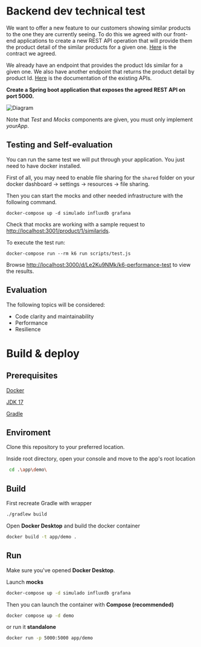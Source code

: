 # Backend dev technical test
We want to offer a new feature to our customers showing similar products to the one they are currently seeing. To do this we agreed with our front-end applications to create a new REST API operation that will provide them the product detail of the similar products for a given one. [Here](./similarProducts.yaml) is the contract we agreed.

We already have an endpoint that provides the product Ids similar for a given one. We also have another endpoint that returns the product detail by product Id. [Here](./existingApis.yaml) is the documentation of the existing APIs.

**Create a Spring boot application that exposes the agreed REST API on port 5000.**

![Diagram](./assets/diagram.jpg "Diagram")

Note that _Test_ and _Mocks_ components are given, you must only implement _yourApp_.

## Testing and Self-evaluation
You can run the same test we will put through your application. You just need to have docker installed.

First of all, you may need to enable file sharing for the `shared` folder on your docker dashboard -> settings -> resources -> file sharing.

Then you can start the mocks and other needed infrastructure with the following command.
```
docker-compose up -d simulado influxdb grafana
```
Check that mocks are working with a sample request to [http://localhost:3001/product/1/similarids](http://localhost:3001/product/1/similarids).

To execute the test run:
```
docker-compose run --rm k6 run scripts/test.js
```
Browse [http://localhost:3000/d/Le2Ku9NMk/k6-performance-test](http://localhost:3000/d/Le2Ku9NMk/k6-performance-test) to view the results.

## Evaluation
The following topics will be considered:
- Code clarity and maintainability
- Performance
- Resilience

# Build & deploy

## Prerequisites
[Docker](https://www.docker.com/products/docker-desktop/)

[JDK 17](https://www.oracle.com/java/technologies/javase/jdk17-archive-downloads.html)

[Gradle](https://gradle.org/install/)

## Enviroment
Clone this repository to your preferred location.

Inside root directory, open your console and move to the app's root location
```bash
 cd .\app\demo\       
```

## Build
First recreate Gradle with wrapper
```bash
./gradlew build
```
Open **Docker Desktop** and build the docker container
```bash
docker build -t app/demo . 
```

## Run 
Make sure you've opened **Docker Desktop**.

Launch **mocks**
```bash
docker-compose up -d simulado influxdb grafana
```

Then you can launch the container with **Compose (recommended)**  
```bash
docker compose up -d demo
```
or run it **standalone** 
```bash
docker run -p 5000:5000 app/demo
```

